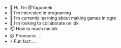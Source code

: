 - 👋 Hi, I’m @Yagoonek
- 👀 I’m interested in programing
- 🌱 I’m currently learning about making games in ogre
- 💞️ I’m looking to collaborate on idk
- 📫 How to reach me idk
- 😄 Pronouns: ...
- ⚡ Fun fact: ...

<!---
Yagoonek/Yagoonek is a ✨ special ✨ repository because its `README.md` (this file) appears on your GitHub profile.
You can click the Preview link to take a look at your changes.
--->
